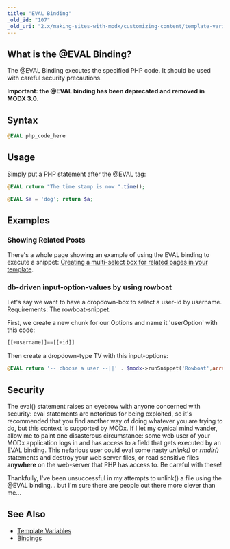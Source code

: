 ```yaml
---
title: "EVAL Binding"
_old_id: "107"
_old_uri: "2.x/making-sites-with-modx/customizing-content/template-variables/bindings/eval-binding"
---
```


## What is the @EVAL Binding?

The @EVAL Binding executes the specified PHP code. It should be used with careful security precautions.

**Important: the @EVAL binding has been deprecated and removed in MODX 3.0.**

## Syntax

``` php 
@EVAL php_code_here

```

## Usage

Simply put a PHP statement after the @EVAL tag:

``` php 
@EVAL return "The time stamp is now ".time();

```

 ``` php 
@EVAL $a = 'dog'; return $a;

```

## Examples

### Showing Related Posts

There's a whole page showing an example of using the EVAL binding to execute a snippet: [Creating a multi-select box for related pages in your template](making-sites-with-modx/customizing-content/template-variables/creating-a-multi-select-box-for-related-pages-in-your-template "Creating a multi-select box for related pages in your template").

### db-driven input-option-values by using rowboat

Let's say we want to have a dropdown-box to select a user-id by username. 
Requirements: The rowboat-snippet.

First, we create a new chunk for our Options and name it 'userOption' with this code:

``` php 
[[+username]]==[[+id]]

```

Then create a dropdown-type TV with this input-options:

``` php 
@EVAL return '-- choose a user --||' . $modx->runSnippet('Rowboat',array('table'=>'modx_users','tpl'=>'userOption','outputSeparator'=>'||'));

```

## Security

The eval() statement raises an eyebrow with anyone concerned with security: eval statements are notorious for being exploited, so it's recommended that you find another way of doing whatever you are trying to do, but this context is supported by MODx. If I let my cynical mind wander, allow me to paint one disasterous circumstance: some web user of your MODx application logs in and has access to a field that gets executed by an EVAL binding. This nefarious user could eval some nasty _unlink()_ or _rmdir()_ statements and destroy your web server files, or read sensitive files **anywhere** on the web-server that PHP has access to. Be careful with these!

Thankfully, I've been unsuccessful in my attempts to unlink() a file using the @EVAL binding... but I'm sure there are people out there more clever than me...

## See Also

- [Template Variables](making-sites-with-modx/customizing-content/template-variables "Template Variables")
- [Bindings](making-sites-with-modx/customizing-content/template-variables/bindings "Bindings")